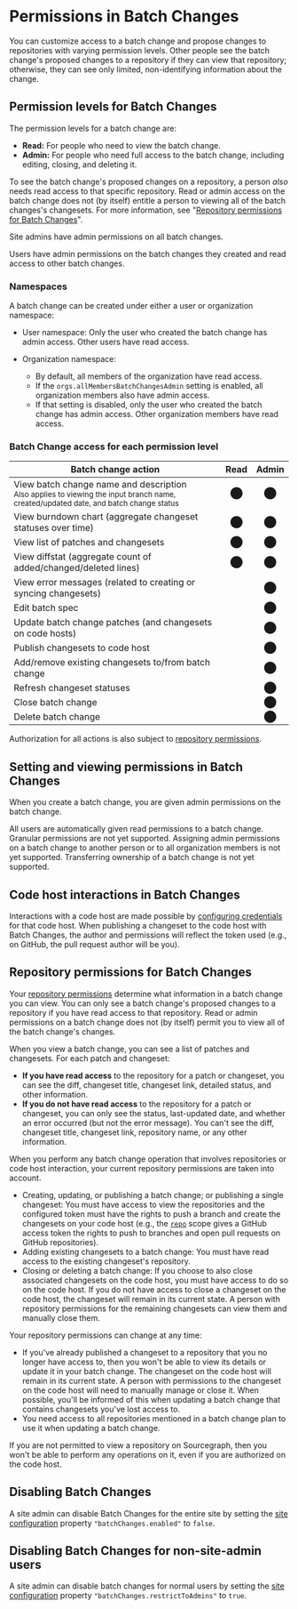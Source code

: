 # Permissions in Batch Changes

You can customize access to a batch change and propose changes to repositories with varying permission levels. Other people see the batch change's proposed changes to a repository if they can view that repository; otherwise, they can see only limited, non-identifying information about the change.

## Permission levels for Batch Changes

The permission levels for a batch change are:

- **Read:** For people who need to view the batch change.
- **Admin:** For people who need full access to the batch change, including editing, closing, and deleting it.

To see the batch change's proposed changes on a repository, a person *also* needs read access to that specific repository. Read or admin access on the batch change does not (by itself) entitle a person to viewing all of the batch changes's changesets. For more information, see "[Repository permissions for Batch Changes](#repository-permissions-for-batch-changes)".

Site admins have admin permissions on all batch changes.

Users have admin permissions on the batch changes they created and read access to other batch changes.

### Namespaces

A batch change can be created under either a user or organization namespace:

- User namespace: Only the user who created the batch change has admin access. Other users have read access.

- Organization namespace:
  - By default, all members of the organization have read access.
  - If the `orgs.allMembersBatchChangesAdmin` setting is enabled, all organization members also have admin access.
  - If that setting is disabled, only the user who created the batch change has admin access. Other organization members have read access.

### Batch Change access for each permission level

Batch change action | Read | Admin
--------------- | :--: | :----:
View batch change name and description<br/><small class="text-muted">Also applies to viewing the input branch name, created/updated date, and batch change status</small> | ⬤ | ⬤
View burndown chart (aggregate changeset statuses over time) | ⬤ | ⬤
View list of patches and changesets | ⬤ | ⬤
View diffstat (aggregate count of added/changed/deleted lines) | ⬤ | ⬤
View error messages (related to creating or syncing changesets) |  | ⬤
Edit batch spec |  | ⬤
Update batch change patches (and changesets on code hosts) |  | ⬤
Publish changesets to code host |  | ⬤
Add/remove existing changesets to/from batch change |  | ⬤
Refresh changeset statuses |  | ⬤
Close batch change |  | ⬤
Delete batch change |  | ⬤

Authorization for all actions is also subject to [repository permissions](#repository-permissions-for-batch-changes).

## Setting and viewing permissions in Batch Changes

When you create a batch change, you are given admin permissions on the batch change.

All users are automatically given read permissions to a batch change. Granular permissions are not yet supported. Assigning admin permissions on a batch change to another person or to all organization members is not yet supported. Transferring ownership of a batch change is not yet supported.

## Code host interactions in Batch Changes

Interactions with a code host are made possible by [configuring credentials](../how-tos/configuring_credentials.md) for that code host. When publishing a changeset to the code host with Batch Changes, the author and permissions will reflect the token used (e.g., on GitHub, the pull request author will be you).

## Repository permissions for Batch Changes

Your [repository permissions](../../../admin/permissions/index.md) determine what information in a batch change you can view. You can only see a batch change's proposed changes to a repository if you have read access to that repository. Read or admin permissions on a batch change does not (by itself) permit you to view all of the batch change's changes.

When you view a batch change, you can see a list of patches and changesets. For each patch and changeset:

- **If you have read access** to the repository for a patch or changeset, you can see the diff, changeset title, changeset link, detailed status, and other information.
- **If you do not have read access** to the repository for a patch or changeset, you can only see the status, last-updated date, and whether an error occurred (but not the error message). You can't see the diff, changeset title, changeset link, repository name, or any other information.

When you perform any batch change operation that involves repositories or code host interaction, your current repository permissions are taken into account.

- Creating, updating, or publishing a batch change; or publishing a single changeset: You must have access to view the repositories and the configured token must have the rights to push a branch and create the changesets on your code host (e.g., the [```repo```](https://docs.github.com/en/developers/apps/building-oauth-apps/scopes-for-oauth-apps#available-scopes) scope gives a GitHub access token the rights to push to branches and open pull requests on GitHub repositories).
- Adding existing changesets to a batch change: You must have read access to the existing changeset's repository.
- Closing or deleting a batch change: If you choose to also close associated changesets on the code host, you must have access to do so on the code host. If you do not have access to close a changeset on the code host, the changeset will remain in its current state. A person with repository permissions for the remaining changesets can view them and manually close them.

Your repository permissions can change at any time:

- If you've already published a changeset to a repository that you no longer have access to, then you won't be able to view its details or update it in your batch change. The changeset on the code host will remain in its current state. A person with permissions to the changeset on the code host will need to manually manage or close it. When possible, you'll be informed of this when updating a batch change that contains changesets you've lost access to.
- You need access to all repositories mentioned in a batch change plan to use it when updating a batch change.

If you are not permitted to view a repository on Sourcegraph, then you won't be able to perform any operations on it, even if you are authorized on the code host.

## Disabling Batch Changes

A site admin can disable Batch Changes for the entire site by setting the [site configuration](../../../admin/config/site_config.md) property `"batchChanges.enabled"` to `false`. <!--- TODO:check --->

## Disabling Batch Changes for non-site-admin users

A site admin can disable batch changes for normal users by setting the [site configuration](../../../admin/config/site_config.md) property `"batchChanges.restrictToAdmins"` to `true`. <!--- TODO:check --->
